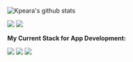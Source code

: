 ![Kpeara's github stats](https://github-readme-stats.vercel.app/api?username=kpeara&show_icons=true&theme=radical)

![](https://img.shields.io/badge/OS-*nix/windows-informational?style=flat&logo=<LOGO_NAME>&logoColor=white&color=FF5262)
![](https://img.shields.io/badge/Editor-vim/vscode/Intellij-informational?style=flat&logo=<LOGO_NAME>&logoColor=white&color=17CAF5)

<strong>My Current Stack for App Development:</strong>

![](https://img.shields.io/badge/Backend-java_spring/node_express-informational?style=flat&logo=<LOGO_NAME>&logoColor=white&color=92FA65)
![](https://img.shields.io/badge/Frontend-react/angular-informational?style=flat&logo=<LOGO_NAME>&logoColor=white&color=FF5262)
![](https://img.shields.io/badge/State_Management-redux-informational?style=flat&logo=<LOGO_NAME>&logoColor=white&color=C568F5)
